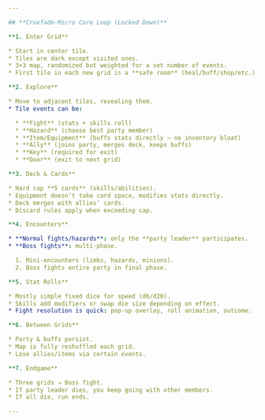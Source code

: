 ```yaml
---

## **Cruxfade-Micro Core Loop (Locked Down)**

**1. Enter Grid**

* Start in center tile.
* Tiles are dark except visited ones.
* 3×3 map, randomized but weighted for a set number of events.
* First tile in each new grid is a **safe room** (heal/buff/shop/etc.).

**2. Explore**

* Move to adjacent tiles, revealing them.
* Tile events can be:

  * **Fight** (stats + skills roll)
  * **Hazard** (choose best party member)
  * **Item/Equipment** (buffs stats directly — no inventory bloat)
  * **Ally** (joins party, merges deck, keeps buffs)
  * **Key** (required for exit)
  * **Door** (exit to next grid)

**3. Deck & Cards**

* Hard cap **5 cards** (skills/abilities).
* Equipment doesn’t take card space, modifies stats directly.
* Deck merges with allies’ cards.
* Discard rules apply when exceeding cap.

**4. Encounters**

* **Normal fights/hazards**: only the **party leader** participates.
* **Boss fights**: multi-phase.

  1. Mini-encounters (limbs, hazards, minions).
  2. Boss fights entire party in final phase.

**5. Stat Rolls**

* Mostly simple fixed dice for speed (d6/d20).
* Skills add modifiers or swap die size depending on effect.
* Fight resolution is quick: pop-up overlay, roll animation, outcome.

**6. Between Grids**

* Party & buffs persist.
* Map is fully reshuffled each grid.
* Lose allies/items via certain events.

**7. Endgame**

* Three grids → Boss fight.
* If party leader dies, you keep going with other members.
* If all die, run ends.

---
```

